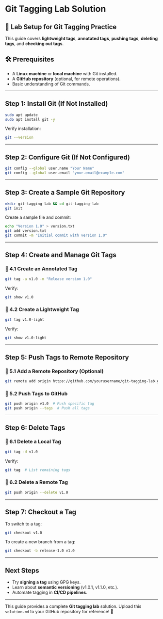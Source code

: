 # Git Tagging Lab Solution

## **🔧 Lab Setup for Git Tagging Practice**
This guide covers **lightweight tags**, **annotated tags**, **pushing tags**, **deleting tags**, and **checking out tags**.

## **🛠 Prerequisites**
- A **Linux machine** or **local machine** with Git installed.
- A **GitHub repository** (optional, for remote operations).
- Basic understanding of Git commands.

---

## **Step 1: Install Git (If Not Installed)**
```bash
sudo apt update
sudo apt install git -y
```
Verify installation:
```bash
git --version
```

---

## **Step 2: Configure Git (If Not Configured)**
```bash
git config --global user.name "Your Name"
git config --global user.email "your.email@example.com"
```

---

## **Step 3: Create a Sample Git Repository**
```bash
mkdir git-tagging-lab && cd git-tagging-lab
git init
```
Create a sample file and commit:
```bash
echo "Version 1.0" > version.txt
git add version.txt
git commit -m "Initial commit with version 1.0"
```

---

## **Step 4: Create and Manage Git Tags**
### **🔹 4.1 Create an Annotated Tag**
```bash
git tag -a v1.0 -m "Release version 1.0"
```
Verify:
```bash
git show v1.0
```

### **🔹 4.2 Create a Lightweight Tag**
```bash
git tag v1.0-light
```
Verify:
```bash
git show v1.0-light
```

---

## **Step 5: Push Tags to Remote Repository**
### **🔹 5.1 Add a Remote Repository (Optional)**
```bash
git remote add origin https://github.com/yourusername/git-tagging-lab.git
```
### **🔹 5.2 Push Tags to GitHub**
```bash
git push origin v1.0  # Push specific tag
git push origin --tags  # Push all tags
```

---

## **Step 6: Delete Tags**
### **🔹 6.1 Delete a Local Tag**
```bash
git tag -d v1.0
```
Verify:
```bash
git tag  # List remaining tags
```

### **🔹 6.2 Delete a Remote Tag**
```bash
git push origin --delete v1.0
```

---

## **Step 7: Checkout a Tag**
To switch to a tag:
```bash
git checkout v1.0
```
To create a new branch from a tag:
```bash
git checkout -b release-1.0 v1.0
```

---

## **Next Steps**
- Try **signing a tag** using GPG keys.
- Learn about **semantic versioning** (v1.0.1, v1.1.0, etc.).
- Automate tagging in **CI/CD pipelines**.

---

This guide provides a complete **Git tagging lab** solution. Upload this `solution.md` to your GitHub repository for reference! 🚀
